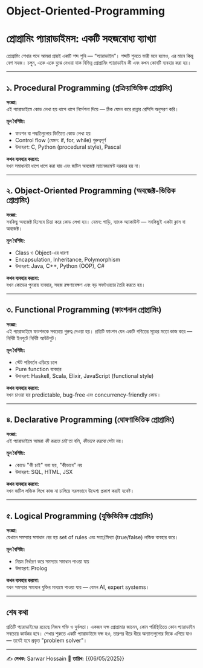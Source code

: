 # Object-Oriented-Programming

# প্রোগ্রামিং প্যারাডাইমস: একটি সহজবোধ্য ব্যাখ্যা

প্রোগ্রামিং শেখার পথে আমরা প্রায়ই একটি শব্দ শুনি — “প্যারাডাইম”। শব্দটি শুনতে ভারী মনে হলেও, এর মানে কিন্তু বেশ সহজ। চলুন, একে একে বুঝে নেওয়া যাক বিভিন্ন প্রোগ্রামিং প্যারাডাইম কী এবং কখন কোনটি ব্যবহার করা হয়।

---

## ১. Procedural Programming (প্রক্রিয়াভিত্তিক প্রোগ্রামিং)

**সংজ্ঞা:**  
এই প্যারাডাইমে কোড লেখা হয় ধাপে ধাপে নির্দেশনা দিয়ে — ঠিক যেমন করে রান্নার রেসিপি অনুসরণ করি।  

**মূল বৈশিষ্ট্য:**  
- ফাংশন বা পদ্ধতিগুলোর ভিত্তিতে কোড লেখা হয়  
- Control flow (যেমন: if, for, while) গুরুত্বপূর্ণ  
- উদাহরণ: C, Python (procedural style), Pascal  

**কখন ব্যবহার করবো:**  
যখন সমাধানটা ধাপে ধাপে করা যায় এবং জটিল অবজেক্ট ম্যানেজমেন্ট দরকার হয় না।

---

## ২. Object-Oriented Programming (অবজেক্ট-ভিত্তিক প্রোগ্রামিং)

**সংজ্ঞা:**  
সবকিছু অবজেক্ট হিসেবে চিন্তা করে কোড লেখা হয়। যেমন: গাড়ি, ব্যাংক অ্যাকাউন্ট — সবকিছুই একটা ক্লাস বা অবজেক্ট।

**মূল বৈশিষ্ট্য:**  
- Class ও Object-এর ধারণা  
- Encapsulation, Inheritance, Polymorphism  
- উদাহরণ: Java, C++, Python (OOP), C#  

**কখন ব্যবহার করবো:**  
যখন কোডের পুনরায় ব্যবহার, সহজ রক্ষণাবেক্ষণ এবং বড় সফটওয়্যার তৈরি করতে হয়।

---

## ৩. Functional Programming (ফাংশনাল প্রোগ্রামিং)

**সংজ্ঞা:**  
এই প্যারাডাইমে ফাংশনকে সবচেয়ে গুরুত্ব দেওয়া হয়। প্রতিটি ফাংশন যেন একটি গণিতের সূত্রের মতো কাজ করে — নির্দিষ্ট ইনপুটে নির্দিষ্ট আউটপুট।

**মূল বৈশিষ্ট্য:**  
- স্টেট পরিবর্তন এড়িয়ে চলে  
- Pure function ব্যবহার  
- উদাহরণ: Haskell, Scala, Elixir, JavaScript (functional style)

**কখন ব্যবহার করবো:**  
যখন চাওয়া হয় predictable, bug-free এবং concurrency-friendly কোড।

---

## ৪. Declarative Programming (ঘোষণাভিত্তিক প্রোগ্রামিং)

**সংজ্ঞা:**  
এই প্যারাডাইমে আমরা *কী করতে চাই* তা বলি, *কীভাবে করবো* সেটা নয়।  

**মূল বৈশিষ্ট্য:**  
- কোডে "কী চাই" বলা হয়, "কীভাবে" নয়  
- উদাহরণ: SQL, HTML, JSX  

**কখন ব্যবহার করবো:**  
যখন জটিল লজিক লিখে কাজ না চালিয়ে সরলভাবে উদ্দেশ্য প্রকাশ করাই যথেষ্ট।

---

## ৫. Logical Programming (যুক্তিভিত্তিক প্রোগ্রামিং)

**সংজ্ঞা:**  
যেখানে সমস্যার সমাধান বের হয় set of rules এবং সত্য/মিথ্যা (true/false) লজিক ব্যবহার করে।  

**মূল বৈশিষ্ট্য:**  
- নিয়ম নির্ধারণ করে সমস্যার সমাধান পাওয়া যায়  
- উদাহরণ: Prolog  

**কখন ব্যবহার করবো:**  
যখন সমস্যার সমাধান যুক্তির মাধ্যমে পাওয়া যায় — যেমন AI, expert systems।

---

## শেষ কথা

প্রতিটি প্যারাডাইমের রয়েছে নিজস্ব শক্তি ও দুর্বলতা। একজন দক্ষ প্রোগ্রামার জানেন, কোন পরিস্থিতিতে কোন প্যারাডাইম সবচেয়ে কার্যকর হবে। শেখার শুরুতে একটি প্যারাডাইমে দক্ষ হও, তারপর ধীরে ধীরে অন্যান্যগুলোর দিকে এগিয়ে যাও — তবেই হবে প্রকৃত "problem solver"।

---

✍️ **লেখক:** Sarwar Hossain
📅 **তারিখ:** {{06/05/2025}}

